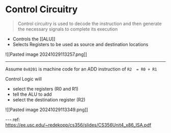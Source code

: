 # Control Circuitry

> Control circuitry is used to decode the instruction and then generate the
> necessary signals to complete its execution 

- Controls the [[ALU]]
- Selects Registers to be used as source and destination locations 

![[Pasted image 20241029113257.png]]

---

Assume `0x0201` is machine code for an ADD instruction of `R2  = R0 + R1`

Control Logic will 
- select the registers (R0 and R1)
- tell the ALU to add
- select the destination register (R2) 

![[Pasted image 20241029113349.png]]

--- ref: https://ee.usc.edu/~redekopp/cs356/slides/CS356Unit4_x86_ISA.pdf
